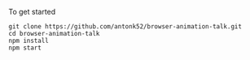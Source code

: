 To get started
```
git clone https://github.com/antonk52/browser-animation-talk.git
cd browser-animation-talk
npm install
npm start
```
